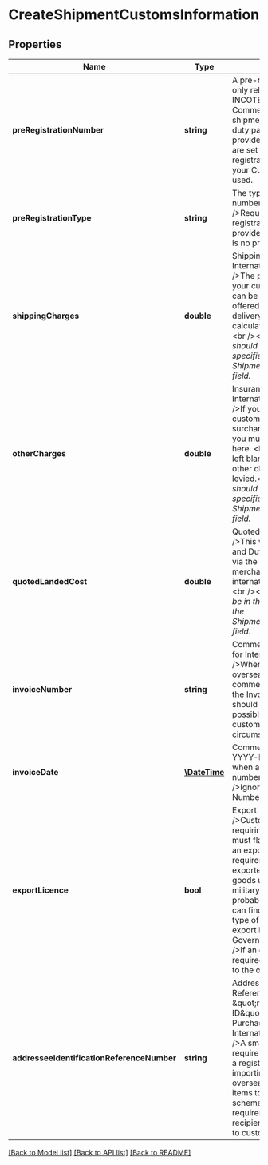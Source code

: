 # CreateShipmentCustomsInformation

## Properties
Name | Type | Description | Notes
------------ | ------------- | ------------- | -------------
**preRegistrationNumber** | **string** | A pre-registration number is only relevant if the INCOTERMS (International Commercial Terms) for the shipment are DDP (Delivery duty paid).&lt;br /&gt;&lt;br /&gt;If not provided, and the INCOTERMS are set to DDP, any pre-registration numbers set up via your Customs Settings will be used. | [optional] 
**preRegistrationType** | **string** | The type of pre-registration number provided above. &lt;br /&gt;Required if a pre-registration number has been provided.&lt;br /&gt;Ignored if there is no pre-registration number. | [optional] 
**shippingCharges** | **double** | Shipping Charges for International Shipments.&lt;br /&gt;The postage amount paid by your customer. The amount can be 0.00 if you have offered your customer free delivery. &lt;br /&gt;Used for the calculation of customs fees.&lt;br /&gt;&lt;br /&gt;*The amount should be in the currency specified in the ShipmentInformation/Currency field.* | [optional] 
**otherCharges** | **double** | Insurance and Other Costs for International Shipments.&lt;br /&gt;If you have charged your customer an additional surcharge such as insurance, you must declare the amount here. &lt;br /&gt;This field can be left blank, or be 0.00 if no other charges have been levied.&lt;br /&gt;&lt;br /&gt;*Any value should be in the currency specified in the ShipmentInformation/Currency field.* | [optional] 
**quotedLandedCost** | **double** | Quoted Landed Cost&lt;br /&gt;This will be the Value of Tax and Duties due to be paid for via the purchaser to the merchant relevant to international sales of goods.&lt;br /&gt;&lt;br /&gt;*Any value should be in the currency specified in the ShipmentInformation/Currency field.* | [optional] 
**invoiceNumber** | **string** | Commercial Invoice Number for International Shipments.&lt;br /&gt;When sending an item to an overseas address and a commercial invoice is available the Invoice Number and Date should be provided where possible. This supports customs processing in certain circumstances. | [optional] 
**invoiceDate** | [**\DateTime**](\DateTime.md) | Commercial Invoice Date - YYYY-MM-DD.&lt;br /&gt;Required when a commercial invoice number is provided.&lt;br /&gt;Ignored if no Invoice Number provided. | [optional] 
**exportLicence** | **bool** | Export Licence Required.&lt;br /&gt;Customers exporting items requiring an export licence must flag the item as requiring an export licence here. This requirement is restricted to exporters of specific type of goods used predominantly for military purposes, as such will probably not apply to you. You can find out more about the type of items requiring an export licence on the UK Government website.&lt;br /&gt;&lt;br /&gt;If an export licence is required, it should be affixed to the outside of your parcel. | [optional] 
**addresseeIdentificationReferenceNumber** | **string** | Addressee Identification Reference Number (previously \&quot;recipients purchasing ID\&quot;).&lt;br /&gt;Recipient Purchasing IDs for International Shipments. &lt;br /&gt;A small number of countries require their citizens to obtain a registration number before importing goods from overseas. When exporting items to countries with such a scheme in place there is a requirement to provide the recipients registration details to customs authorities. | [optional] 

[[Back to Model list]](../README.md#documentation-for-models) [[Back to API list]](../README.md#documentation-for-api-endpoints) [[Back to README]](../README.md)

